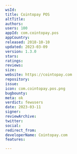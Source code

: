 ```yaml
---
wsId: 
title: Cointopay POS
altTitle: 
authors: 
users: 100
appId: com.cointopay.pos
appCountry: 
released: 2018-10-10
updated: 2023-03-09
version: 1.3.0
stars: 
ratings: 
reviews: 
size: 
website: https://cointopay.com
repository: 
issue: 
icon: com.cointopay.pos.png
bugbounty: 
meta: ok
verdict: fewusers
date: 2023-03-11
signer: 
reviewArchive: 
twitter: 
social: 
redirect_from: 
developerName: Cointopay.com
features: 

---
```


